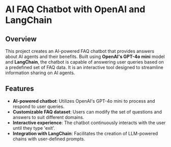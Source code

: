 # AI FAQ Chatbot with OpenAI and LangChain

## Overview

This project creates an AI-powered FAQ chatbot that provides answers about AI agents and their benefits. Built using **OpenAI's GPT-4o mini** model and **LangChain**, the chatbot is capable of answering user queries based on a predefined set of FAQ data. It is an interactive tool designed to streamline information sharing on AI agents.

## Features

- **AI-powered chatbot**: Utilizes OpenAI's GPT-4o mini to process and respond to user queries.
- **Customizable FAQ dataset**: Users can modify the set of questions and answers to suit different domains.
- **Interactive experience**: The chatbot continuously interacts with the user until they type 'exit'.
- **Integration with LangChain**: Facilitates the creation of LLM-powered chains with user-defined prompts.
